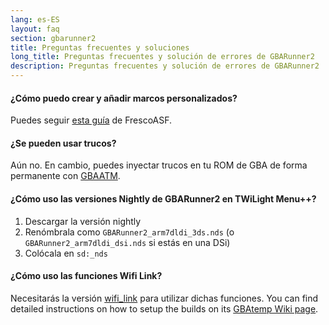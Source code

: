 ```yaml
---
lang: es-ES
layout: faq
section: gbarunner2
title: Preguntas frecuentes y soluciones
long_title: Preguntas frecuentes y solución de errores de GBARunner2
description: Preguntas frecuentes y solución de errores de GBARunner2
---
```


#### ¿Cómo puedo crear y añadir marcos personalizados?
Puedes seguir [esta guía](https://docs.google.com/document/d/1owjiW-1fHEbokrkK2ZuPFjR2-N9s1dXCCAM3ghWRtxk/edit?usp=sharing) de FrescoASF.

#### ¿Se pueden usar trucos?
Aún no. En cambio, puedes inyectar trucos en tu ROM de GBA de forma permanente con [GBAATM](https://gbatemp.net/threads/gba-auto-trainer-maker-gbaatm.99334/).

#### ¿Cómo uso las versiones Nightly de GBARunner2 en TWiLight Menu++?
1. Descargar la versión nightly
1. Renómbrala como `GBARunner2_arm7dldi_3ds.nds` (o `GBARunner2_arm7dldi_dsi.nds` si estás en una DSi)
1. Colócala en `sd:_nds`

#### ¿Cómo uso las funciones Wifi Link?
Necesitarás la versión [wifi_link](https://github.com/Gericom/GBARunner2/tree/wifi_link) para utilizar dichas funciones. You can find detailed instructions on how to setup the builds on its [GBAtemp Wiki page](https://wiki.gbatemp.net/wiki/GBARunner2/Link).
